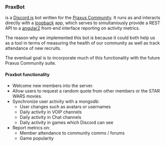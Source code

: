 ### PraxBot
is a [Discord.js](https://github.com/hydrabolt/discord.js) bot written for the [Praxus Community](http://www.praxusgroup.com). It runs as and interacts directly with a [loopback](https://loopback.io/) app, which serves to simultaniously provide a REST API to a [angular2](https://angular.io/) front-end interface reporting on activity metrics.

The reason why we implemented this bot is because it could both help us as a tool in terms of measuring the health of our community as well as track attendance of new recruits.

The eventual goal is to incorporate much of this functionality with the future Praxus Community suite.

#### Praxbot functionality
- Welcome new members into the server.
- Allow users to request a random quote from other members or the STAR WARS movies.
- Synchronize user activity with a mongodb:
  - User changes such as avatars or usernames
  - Daily activity in VOIP channels
  - Daily activity in Chat channels
  - Daily activity in games which Discord can see
- Report metrics on:
  - Member attendance to community comms / forums
  - Game popularity






